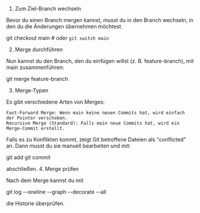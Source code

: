 1. Zum Ziel-Branch wechseln

Bevor du einen Branch mergen kannst, musst du in den Branch wechseln, in den du die Änderungen übernehmen möchtest.

git checkout main  # oder `git switch main`

2. Merge durchführen

Nun kannst du den Branch, den du einfügen willst (z. B. feature-branch), mit main zusammenführen:

git merge feature-branch

3. Merge-Typen

Es gibt verschiedene Arten von Merges:

    Fast-Forward Merge: Wenn main keine neuen Commits hat, wird einfach der Pointer verschoben.
    Recursive Merge (Standard): Falls main neue Commits hat, wird ein Merge-Commit erstellt.

Falls es zu Konflikten kommt, zeigt Git betroffene Dateien als "conflicted" an. Dann musst du sie manuell bearbeiten und mit:

git add <konflikt-datei>
git commit

abschließen.
4. Merge prüfen

Nach dem Merge kannst du mit

git log --oneline --graph --decorate --all

die Historie überprüfen.